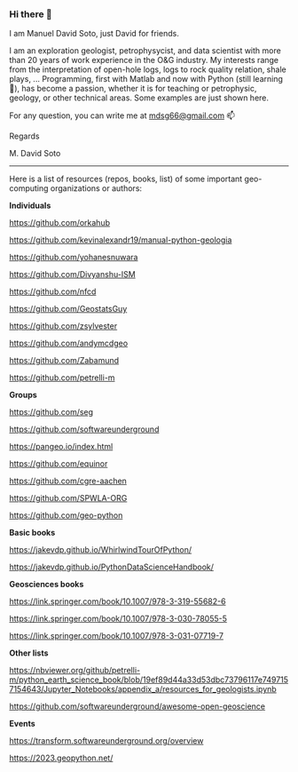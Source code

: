 ### Hi there 👋

I am Manuel David Soto, just David for friends.

I am an exploration geologist, petrophysycist, and data scientist with more than 20 years of work experience in the O&G industry. My interests range from the interpretation of open-hole logs, logs to rock quality relation, shale plays, ... Programming, first with Matlab and now with Python (still learning 🌱), has become a passion, whether it is for teaching or petrophysic, geology, or other technical areas. Some examples are just shown here.

For any question, you can write me at mdsg66@gmail.com 📫 

Regards

M. David Soto
_______________________________________________________

Here is a list of resources (repos, books, list) of some important geo-computing organizations or authors:

 **Individuals**

 https://github.com/orkahub

 https://github.com/kevinalexandr19/manual-python-geologia
 
 https://github.com/yohanesnuwara

 https://github.com/Divyanshu-ISM
 
 https://github.com/nfcd
 
 https://github.com/GeostatsGuy
 
 https://github.com/zsylvester
 
 https://github.com/andymcdgeo
 
 https://github.com/Zabamund
 
 https://github.com/petrelli-m
 
 **Groups**
 
 https://github.com/seg

 https://github.com/softwareunderground
 
 https://pangeo.io/index.html
 
 https://github.com/equinor
 
 https://github.com/cgre-aachen

 https://github.com/SPWLA-ORG

 https://github.com/geo-python
 
 **Basic books**
 
 https://jakevdp.github.io/WhirlwindTourOfPython/
 
 https://jakevdp.github.io/PythonDataScienceHandbook/
 
  **Geosciences books**
 
 https://link.springer.com/book/10.1007/978-3-319-55682-6
 
 https://link.springer.com/book/10.1007/978-3-030-78055-5
 
 https://link.springer.com/book/10.1007/978-3-031-07719-7
 
 **Other lists**
 
 https://nbviewer.org/github/petrelli-m/python_earth_science_book/blob/19ef89d44a33d53dbc73796117e7497157154643/Jupyter_Notebooks/appendix_a/resources_for_geologists.ipynb
 
 https://github.com/softwareunderground/awesome-open-geoscience
 
 **Events**
 
 https://transform.softwareunderground.org/overview

 https://2023.geopython.net/
 
<!--
**mdsoto/mdsoto** is a ✨ _special_ ✨ repository because its `README.md` (this file) appears on your GitHub profile.

Here are some ideas to get you started:

- 🔭 I’m currently working on ...
- 🌱 I’m currently learning ...
- 👯 I’m looking to collaborate on ...
- 🤔 I’m looking for help with ...
- 💬 Ask me about ...
- 📫 How to reach me: ...
- 😄 Pronouns: ...
- ⚡ Fun fact: ...
-->
